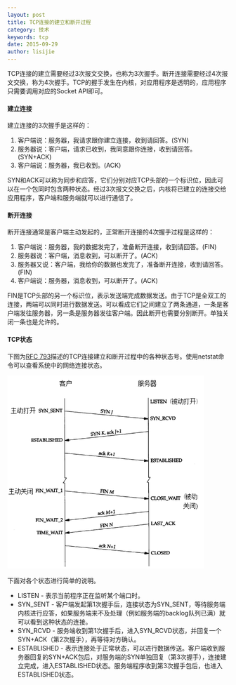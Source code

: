 ```yaml
---
layout: post
title: TCP连接的建立和断开过程
category: 技术
keywords: tcp
date: 2015-09-29
author: lisijie
---
```


TCP连接的建立需要经过3次报文交换，也称为3次握手。断开连接需要经过4次报文交换，称为4次握手。TCP的握手发生在内核，对应用程序是透明的，应用程序只需要调用对应的Socket API即可。

#### 建立连接

建立连接的3次握手是这样的：

1. 客户端说：服务器，我请求跟你建立连接，收到请回答。(SYN)
2. 服务器说：客户端，请求已收到，我同意跟你连接，收到请回答。(SYN+ACK)
3. 客户端说：服务器，我已收到。(ACK)

SYN和ACK可以称为同步和应答，它们分别对应TCP头部的一个标识位，因此可以在一个包同时包含两种状态。经过3次报文交换之后，内核将已建立的连接交给应用程序，客户端和服务端就可以进行通信了。

#### 断开连接

断开连接通常是客户端主动发起的，正常断开连接的4次握手过程是这样的：

1. 客户端说：服务器，我的数据发完了，准备断开连接，收到请回答。(FIN)
2. 服务器说：客户端，消息收到，可以断开了。(ACK)
3. 服务器又说：客户端，我给你的数据也发完了，准备断开连接，收到请回答。(FIN)
4. 客户端说：服务器，消息收到，可以断开了。(ACK)

FIN是TCP头部的另一个标识位，表示发送端完成数据发送。由于TCP是全双工的连接，两端可以同时进行数据发送。可以看成它们之间建立了两条通道，一条是客户端发往服务器，另一条是服务器发往客户端。因此断开也需要分别断开。单独关闭一条也是允许的。

#### TCP状态

下图为[RFC 793](http://www.ietf.org/rfc/rfc793.txt)描述的TCP连接建立和断开过程中的各种状态号。使用netstat命令可以查看系统中的网络连接状态。

![](/static/images/tcp-states.png)

下面对各个状态进行简单的说明。

- LISTEN - 表示当前程序正在监听某个端口时。
- SYN\_SENT - 客户端发起第1次握手后，连接状态为SYN_SENT，等待服务端内核进行应答，如果服务端来不及处理（例如服务端的backlog队列已满）就可以看到这种状态的连接。
- SYN\_RCVD - 服务端收到第1次握手后，进入SYN_RCVD状态，并回复一个SYN+ACK（第2次握手），再等待对方确认。
- ESTABLISHED - 表示连接处于正常状态，可以进行数据传送。客户端收到服务器回复的SYN+ACK包后，对服务端的SYN单独回复（第3次握手），连接建立完成，进入ESTABLISHED状态。服务端程序收到第3次握手包后，也进入ESTABLISHED状态。


